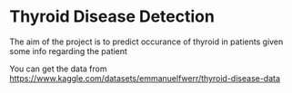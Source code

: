 Thyroid Disease Detection
==============================

The aim of the project is to predict occurance of thyroid in patients given some info regarding the patient

You can get the data from https://www.kaggle.com/datasets/emmanuelfwerr/thyroid-disease-data